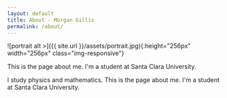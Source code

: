 ```yaml
---
layout: default
title: About - Morgan Gillis
permalink: /about/
---
```


![portrait alt >]({{ site.url }}/assets/portrait.jpg){:height="256px" width="256px" class="img-responsive"}

This is the page about me. I'm a student at Santa Clara University.

I study physics and mathematics. This is the page about me. I'm a student at Santa Clara University.
